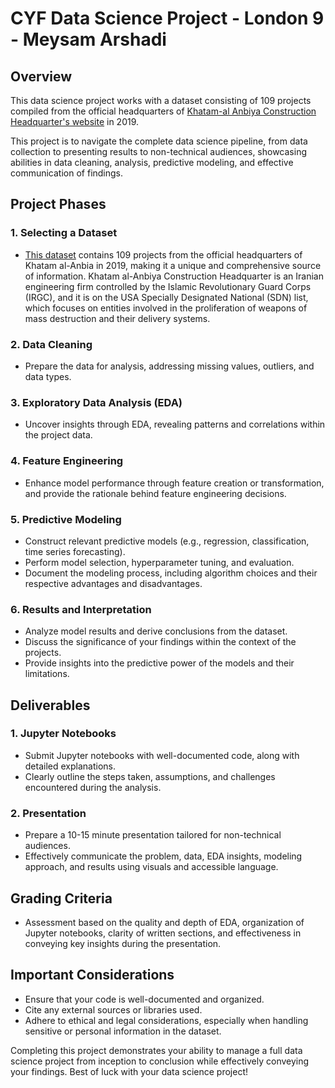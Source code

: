# CYF Data Science Project - London 9 - Meysam Arshadi

## Overview
This data science project works with a dataset consisting of 109 projects compiled from the official headquarters of [Khatam-al Anbiya Construction Headquarter's website](https://www.khatam.com/en/home) in 2019.

This project is to navigate the complete data science pipeline, from data collection to presenting results to non-technical audiences, showcasing abilities in data cleaning, analysis, predictive modeling, and effective communication of findings.

## Project Phases

### 1. Selecting a Dataset
- [This dataset](https://iranopendata.org/en/dataset/existing-contracts-khatam-al-anbiya-construction-headquarter/resource/02beb1c0-55fb-424e-a2e7-51dd0a47e82e) contains 109 projects from the official headquarters of Khatam al-Anbia in 2019, making it a unique and comprehensive source of information. Khatam al-Anbiya Construction Headquarter is an Iranian engineering firm controlled by the Islamic Revolutionary Guard Corps (IRGC), and it is on the USA Specially Designated National (SDN) list, which focuses on entities involved in the proliferation of weapons of mass destruction and their delivery systems.

### 2. Data Cleaning
- Prepare the data for analysis, addressing missing values, outliers, and data types.

### 3. Exploratory Data Analysis (EDA)
- Uncover insights through EDA, revealing patterns and correlations within the project data.

### 4. Feature Engineering
- Enhance model performance through feature creation or transformation, and provide the rationale behind feature engineering decisions.

### 5. Predictive Modeling
- Construct relevant predictive models (e.g., regression, classification, time series forecasting).
- Perform model selection, hyperparameter tuning, and evaluation.
- Document the modeling process, including algorithm choices and their respective advantages and disadvantages.

### 6. Results and Interpretation
- Analyze model results and derive conclusions from the dataset.
- Discuss the significance of your findings within the context of the projects.
- Provide insights into the predictive power of the models and their limitations.

## Deliverables

### 1. Jupyter Notebooks
- Submit Jupyter notebooks with well-documented code, along with detailed explanations.
- Clearly outline the steps taken, assumptions, and challenges encountered during the analysis.

### 2. Presentation
- Prepare a 10-15 minute presentation tailored for non-technical audiences.
- Effectively communicate the problem, data, EDA insights, modeling approach, and results using visuals and accessible language.

## Grading Criteria
- Assessment based on the quality and depth of EDA, organization of Jupyter notebooks, clarity of written sections, and effectiveness in conveying key insights during the presentation.

## Important Considerations
- Ensure that your code is well-documented and organized.
- Cite any external sources or libraries used.
- Adhere to ethical and legal considerations, especially when handling sensitive or personal information in the dataset.

Completing this project demonstrates your ability to manage a full data science project from inception to conclusion while effectively conveying your findings. Best of luck with your data science project!
